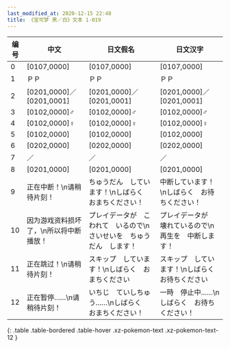 ```yaml
---
last_modified_at: 2020-12-15 22:48
title: 《宝可梦 黑／白》文本 1-019
---
```

| 编号 | 中文 | 日文假名 | 日文汉字 |
| ---- | ---- | ---- | --- |
| 0 | [0107,0000] | [0107,0000] | [0107,0000] |
| 1 | ＰＰ | ＰＰ | ＰＰ |
| 2 | [0201,0000]／[0201,0001] | [0201,0000]／[0201,0001] | [0201,0000]／[0201,0001] |
| 3 | [0102,0000]♂ | [0102,0000]♂ | [0102,0000]♂ |
| 4 | [0102,0000]♀ | [0102,0000]♀ | [0102,0000]♀ |
| 5 | [0102,0000] | [0102,0000] | [0102,0000] |
| 6 | [0202,0000] | [0202,0000] | [0202,0000] |
| 7 | ／ | ／ | ／ |
| 8 | [0201,0000] | [0201,0000] | [0201,0000] |
| 9 | 正在中断！\n请稍待片刻！ | ちゅうだん　しています！\nしばらく　おまちください！ | 中断しています！\nしばらく　お待ちください！ |
| 10 | 因为游戏资料损坏了，\n所以将中断播放！ | プレイデータが　こわれて　いるので\nさいせいを　ちゅうだん　します！ | プレイデータが　壊れているので\n再生を　中断します！ |
| 11 | 正在跳过！\n请稍待片刻！ | スキップ　しています！\nしばらく　おまちください | スキップ　しています！\nしばらく　お待ちください |
| 12 | 正在暂停……\n请稍待片刻！ | いちじ　ていしちゅう……\nしばらく　おまちください！ | 一時　停止中……\nしばらく　お待ちください！ |
{: .table .table-bordered .table-hover .xz-pokemon-text .xz-pokemon-text-12 }